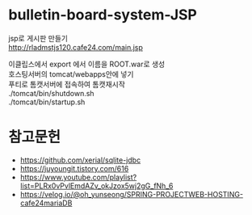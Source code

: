 # bulletin-board-system-JSP
jsp로 게시판 만들기  
http://rladmstjs120.cafe24.com/main.jsp


이클립스에서 export 에서 이름을 ROOT.war로 생성  
호스팅서버의 tomcat/webapps안에 넣기  
푸티로 톰캣서버에 접속하여 톰캣재시작  
./tomcat/bin/shutdown.sh  
./tomcat/bin/startup.sh   
# 참고문헌
* https://github.com/xerial/sqlite-jdbc
* https://juyoungit.tistory.com/616
* https://www.youtube.com/playlist?list=PLRx0vPvlEmdAZv_okJzox5wj2gG_fNh_6
* https://velog.io/@oh_yunseong/SPRING-PROJECTWEB-HOSTING-cafe24mariaDB
